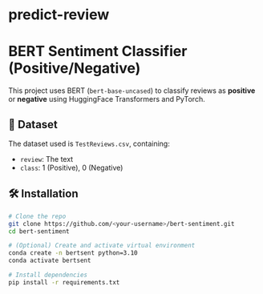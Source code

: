 # predict-review
# BERT Sentiment Classifier (Positive/Negative)

This project uses BERT (`bert-base-uncased`) to classify reviews as **positive** or **negative** using HuggingFace Transformers and PyTorch.

## 📁 Dataset

The dataset used is `TestReviews.csv`, containing:

- `review`: The text
- `class`: 1 (Positive), 0 (Negative)

## 🛠️ Installation

```bash
# Clone the repo
git clone https://github.com/<your-username>/bert-sentiment.git
cd bert-sentiment

# (Optional) Create and activate virtual environment
conda create -n bertsent python=3.10
conda activate bertsent

# Install dependencies
pip install -r requirements.txt
